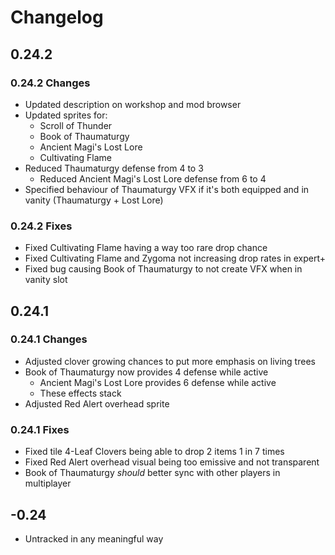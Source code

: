 # Changelog

## 0.24.2

### 0.24.2 Changes

- Updated description on workshop and mod browser
- Updated sprites for:
  - Scroll of Thunder
  - Book of Thaumaturgy
  - Ancient Magi's Lost Lore
  - Cultivating Flame
- Reduced Thaumaturgy defense from 4 to 3
  - Reduced Ancient Magi's Lost Lore defense from 6 to 4
- Specified behaviour of Thaumaturgy VFX if it's both equipped and in vanity (Thaumaturgy + Lost Lore)

### 0.24.2 Fixes

- Fixed Cultivating Flame having a way too rare drop chance
- Fixed Cultivating Flame and Zygoma not increasing drop rates in expert+
- Fixed bug causing Book of Thaumaturgy to not create VFX when in vanity slot

## 0.24.1

### 0.24.1 Changes

- Adjusted clover growing chances to put more emphasis on living trees
- Book of Thaumaturgy now provides 4 defense while active
  - Ancient Magi's Lost Lore provides 6 defense while active
  - These effects stack
- Adjusted Red Alert overhead sprite

### 0.24.1 Fixes

- Fixed tile 4-Leaf Clovers being able to drop 2 items 1 in 7 times
- Fixed Red Alert overhead visual being too emissive and not transparent
- Book of Thaumaturgy *should* better sync with other players in multiplayer

## -0.24

- Untracked in any meaningful way

